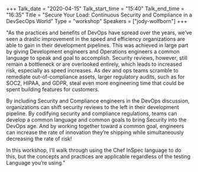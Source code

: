 +++
Talk_date = "2020-04-15"
Talk_start_time = "15:40"
Talk_end_time = "16:35"
Title = "Secure Your Load: Continuous Security and Compliance in a DevSecOps World"
Type = "workshop"
Speakers = ["jody-wolfborn"]
+++

"As the practices and benefits of DevOps have spread over the years, we’ve seen a drastic improvement in the speed and efficiency organizations are able to gain in their development pipelines. This was achieved in large part by giving Development engineers and Operations engineers a common language to speak and goal to accomplish. Security reviews, however, still remain a bottleneck or are overlooked entirely, which leads to increased risk, especially as speed increases. As dev and ops teams scramble to remediate out-of-compliance assets, larger regulatory audits, such as for SOC2, HIPAA, and GDPR, steal even more engineering time that could be spent building features for customers.

By including Security and Compliance engineers in the DevOps discussion, organizations can shift security reviews to the left in their development pipeline. By codifying security and compliance regulations, teams can develop a common language and common goals to bring Security into the DevOps age. And by working together toward a common goal, engineers can increase the rate of innovation they’re shipping while simultaneously decreasing the rate of risk!

In this workshop, I’ll walk through using the Chef InSpec language to do this, but the concepts and practices are applicable regardless of the testing Language you’re using."